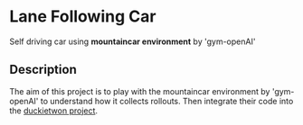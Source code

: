 # Lane Following Car
Self driving car using **mountaincar environment** by 'gym-openAI'

## Description
The aim of this project is to play with the mountaincar environment by 'gym-openAI' to understand how it collects rollouts. Then integrate their code into the [duckietwon project](https://github.com/FaMoSi/duckietown_aido4).
